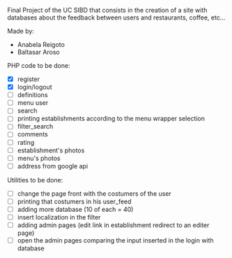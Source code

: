 Final Project of the UC SIBD that consists in the creation of a site with databases about the feedback between users and restaurants, coffee, etc...

Made by:
- Anabela Reigoto
- Baltasar Aroso

PHP code to be done:
- [x] register
- [x] login/logout
- [ ] definitions
- [ ] menu user
- [ ] search
- [ ] printing establishments according to the menu wrapper selection
- [ ] filter_search
- [ ] comments
- [ ] rating
- [ ] establishment's photos
- [ ] menu's photos
- [ ] address from google api

Utilities to be done:
- [ ] change the page front with the costumers of the user
- [ ] printing that costumers in his user_feed
- [ ] adding more database (10 of each = 40)
- [ ] insert localization in the filter
- [ ] adding admin pages (edit link in establishment redirect to an editer page)
- [ ] open the admin pages comparing the input inserted in the login with database
